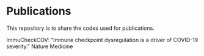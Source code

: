# Publications

This repository is to share the codes used for publications.

ImmuCheckCOV: "Immune checkpoint dysregulation is a driver of COVID-19 severity." Nature Medicine
